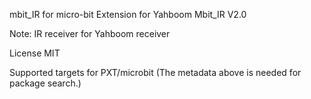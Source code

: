 mbit_IR for micro-bit
Extension for Yahboom Mbit_IR V2.0

Note: IR receiver for Yahboom receiver

License
MIT

Supported targets
for PXT/microbit (The metadata above is needed for package search.)